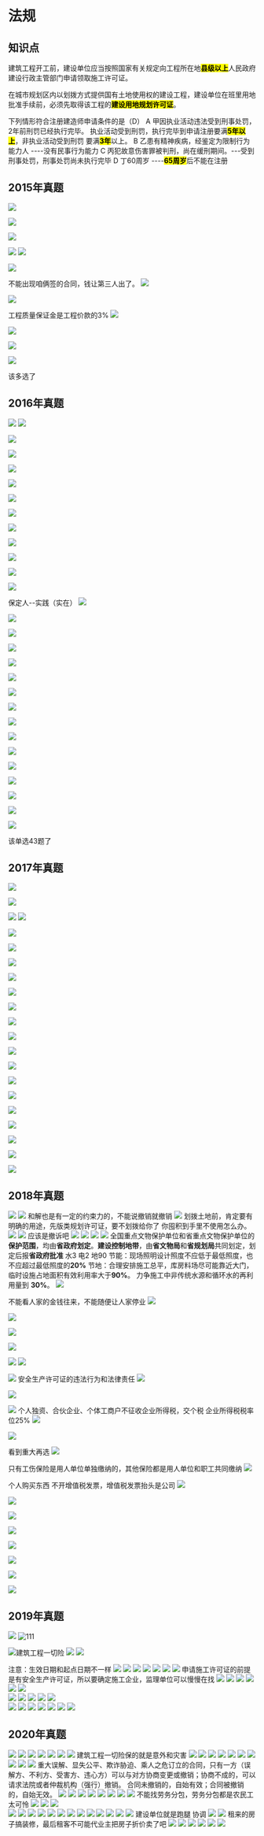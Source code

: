 # 法规
## 知识点

建筑工程开工前，建设单位应当按照国家有关规定向工程所在地<mark>**县级以上**</mark>人民政府建设行政主管部门申请领取施工许可证。

在城市规划区内以划拨方式提供国有土地使用权的建设工程，建设单位在班里用地批准手续前，必须先取得该工程的<mark>**建设用地规划许可证**</mark>。

下列情形符合注册建造师申请条件的是（D）
A 甲因执业活动违法受到刑事处罚，2年前刑罚已经执行完毕。  执业活动受到刑罚，执行完毕到申请注册要满<mark>**5年以上**</mark>，非执业活动受到刑罚 要满<mark>**3年**</mark>以上。
B 乙患有精神疾病，经鉴定为限制行为能力人  ----没有民事行为能力
C 丙犯故意伤害罪被判刑，尚在缓刑期间。---受到刑事处罚，刑事处罚尚未执行完毕
D 丁60周岁 ----<mark>**65周岁**</mark>后不能在注册
## 2015年真题
![](vx_images/1216237160743.png)

![](vx_images/4473638179169.png)

![](vx_images/5780942167036.png)

![](vx_images/4603953187202.png)
![](vx_images/5686555179871.png)

![](vx_images/1054858176426.png)

不能出现咱俩签的合同，钱让第三人出了。
![](vx_images/2769701182180.png)

![](vx_images/1289702200060.png)

工程质量保证金是工程价款的3%
![](vx_images/5901502197664.png)

![](vx_images/3102605195166.png)

![](vx_images/3103525176407.png)

![](vx_images/3834740198847.png)

该多选了
## 2016年真题
![](vx_images/2299141160671.png)
![](vx_images/4437441179097.png)

![](vx_images/2694148166964.png)

![](vx_images/5357653187130.png)

![](vx_images/3541954179799.png)

![](vx_images/4995057176354.png)

![](vx_images/5478804182108.png)

![](vx_images/309909199988.png)

![](vx_images/4671114197592.png)

![](vx_images/1144525195094.png)

![](vx_images/5524329176335.png)


![](vx_images/696456100742.png)

![](vx_images/2492602129168.png)

保定人--实践（实在）
![](vx_images/3099405137201.png)

![](vx_images/129005117035.png)


![](vx_images/4935607129870.png)

![](vx_images/110318126425.png)

![](vx_images/1015223122179.png)

![](vx_images/1503825140059.png)

![](vx_images/3637228137663.png)

![](vx_images/343431135165.png)

![](vx_images/1608732146406.png)

![](vx_images/3359334168846.png)

![](vx_images/1087446163982.png)

![](vx_images/2550749157528.png)

![](vx_images/2263706160662.png)

![](vx_images/1670211151192.png)

![](vx_images/5283613153696.png)

![](vx_images/3450815162643.png)


该单选43题了
## 2017年真题
![](vx_images/1276221173903.png)

![](vx_images/1687023167449.png)

![](vx_images/5850734160583.png)
![](vx_images/2947736151113.png)

![](vx_images/2420147153617.png)

![](vx_images/5579749162564.png)

![](vx_images/4901052155449.png)

![](vx_images/2467803166058.png)

![](vx_images/4856718193013.png)

![](vx_images/5904523175226.png)

![](vx_images/4438125160775.png)

![](vx_images/2784233160914.png)

![](vx_images/4883436173004.png)

![](vx_images/137737178043.png)

![](vx_images/3399752179338.png)

![](vx_images/2996053180340.png)

![](vx_images/2065354180517.png)

![](vx_images/3085808176069.png)

![](vx_images/2787815192348.png)

![](vx_images/1270419185393.png)

![](vx_images/5348122182160.png)

## 2018年真题
![](vx_images/448749187577.png)
![](vx_images/4551449185079.png)
和解也是有一定的约束力的，不能说撤销就撤销
![](vx_images/3630716176320.png)
划拨土地前，肯定要有明确的用途，先版类规划许可证，要不划拨给你了 你囤积到手里不使用怎么办。
![](vx_images/1536230198760.png)
![](vx_images/5504735193896.png)
应该是撤诉吧
![](vx_images/2514839187442.png)
![](vx_images/4595841180576.png)
![](vx_images/131843171106.png)
![](vx_images/4690247173610.png)
全国重点文物保护单位和省重点文物保护单位的**保护范围**，均由**省政府划定**。**建设控制地带**，由**省文物局**和**省规划局**共同划定，划定后报**省政府批准**
水3 电2 地90
节能：现场照明设计照度不应低于最低照度，也不应超过最低照度的**20%**
节地：合理安排施工总平，库房料场尽可能靠近大门，临时设施占地面积有效利用率大于**90%**。
力争施工中非传统水源和循环水的再利用量到 **30%**。
![](vx_images/4902843162154.png)

不能看人家的金钱往来，不能随便让人家停业
![](vx_images/3497545152485.png)

![](vx_images/4668450170528.png)

![](vx_images/4421201186283.png)

![](vx_images/200004186915.png)

![](vx_images/5328606177651.png)
![](vx_images/783610170510.png)

![](vx_images/2081028189319.png)
安全生产许可证的违法行为和法律责任
![](vx_images/979631184427.png)

![](vx_images/1813242178289.png)

![](vx_images/1040732191938.png)
个人独资、合伙企业、个体工商户不征收企业所得税，交个税
企业所得税税率位25%
![](vx_images/1240837190949.png)

![](vx_images/3758945165280.png)


看到重大再选
![](vx_images/2728437185757.png)

只有工伤保险是用人单位单独缴纳的，其他保险都是用人单位和职工共同缴纳
![](vx_images/779439178327.png)

个人购买东西 不开增值税发票，增值税发票抬头是公司
![](vx_images/1982343198869.png)

![](vx_images/4289455177484.png)

![](vx_images/3568656196163.png)

![](vx_images/4460858198260.png)

![](vx_images/485101213278.png)

![](vx_images/4847204213373.png)

![](vx_images/2036636110662.png)

![](vx_images/200440129088.png)

## 2019年真题
![](vx_images/3902018138656.png)
![111](vx_images/4450739100552.png)

![建筑工程一切险](vx_images/2940644118978.png)
![](vx_images/5115346106845.png)
![](vx_images/5163352129869.png)

注意：生效日期和起点日期不一样
![](vx_images/3767903137473.png)
![](vx_images/5822804134975.png)
![](vx_images/1296908116216.png)
![](vx_images/2633522133792.png)
![](vx_images/2750126127338.png)
![](vx_images/1124928120472.png)
![](vx_images/736434111002.png)
申请施工许可证的前提是有安全生产许可证，所以要确定施工企业，监理单位可以慢慢在找
![](vx_images/3015824143506.png)
![](vx_images/2415126152453.png)
![](vx_images/5376027145338.png)
![](vx_images/21833145947.png)
![](vx_images/98536172902.png)
![](vx_images/5607338155115.png)  
![](vx_images/1566440144413.png)
![](vx_images/1208507160559.png)
![](vx_images/1699315178985.png)
![](vx_images/3571521166852.png)
![](vx_images/5259123187018.png)  
![](vx_images/5235525179687.png)
![](vx_images/3604728171996.png)
![](vx_images/2332732189876.png)
![](vx_images/140938187480.png)
![](vx_images/4598239184982.png)
![](vx_images/3686143166223.png)
![](vx_images/3222945188663.png)

## 2020年真题
![](vx_images/3710806150572.png)
![](vx_images/545509168998.png)
![](vx_images/4498810156865.png)
![](vx_images/4693411177031.png)
![](vx_images/4648114169700.png)
![](vx_images/3149115166255.png)
![](vx_images/5988817162009.png)
建筑工程一切险保的就是意外和灾害
![](vx_images/3387824179889.png)
![](vx_images/3543727177493.png)
![](vx_images/1587933174995.png)
![](vx_images/3002235156236.png)
![](vx_images/4030136178676.png)
![](vx_images/1198342173812.png)
![](vx_images/2744309177358.png)
![](vx_images/599111170492.png)
![](vx_images/848013161022.png)
![](vx_images/4774414163526.png)
重大误解、显失公平、欺诈胁迫、乘人之危订立的合同，只有一方（误解方、不利方、受害方、违心方）可以与对方协商变更或撤销；协商不成的，可以请求法院或者仲裁机构（强行）撤销。
合同未撤销的，自始有效；合同被撤销的，自始无效。
![](vx_images/299825172473.png)
![](vx_images/4500631165358.png)
![](vx_images/77138165967.png)
![](vx_images/4264953192922.png)
![](vx_images/3439654175135.png)
![](vx_images/5301356164433.png)
![](vx_images/2539959160684.png)
![](vx_images/4582900170823.png)
不能找劳务分包，劳务分包都是农民工太可怜
![](vx_images/5261301182913.png)
![](vx_images/371103187952.png)
![](vx_images/3427904189247.png)  
![](vx_images/3761806190249.png)
![](vx_images/2992149150650.png)
![](vx_images/4746650169076.png)
![](vx_images/3903600166943.png)
![](vx_images/541241187109.png)
![](vx_images/5674142179778.png)
![](vx_images/1004047176333.png)
![](vx_images/1617249172087.png)
![](vx_images/2648951189967.png)
![](vx_images/1356306197571.png)
![](vx_images/2744907195073.png)
![](vx_images/2577510176314.png)
![](vx_images/5248646198754.png)
建设单位就是跑腿 协调 
![](vx_images/1485349193890.png)
![](vx_images/5176710160656.png)
租来的房子搞装修，最后租客不可能代业主把房子折价卖了吧
![](vx_images/671313179082.png)
![](vx_images/3151015187115.png)
![](vx_images/1537916179784.png)
![](vx_images/1053517176339.png)
![](vx_images/820719172093.png)
![](vx_images/5788920189973.png)
